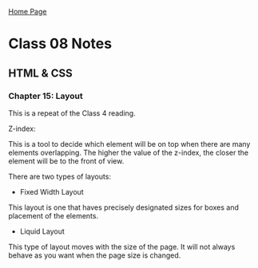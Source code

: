 [Home Page](https://devaoc.github.io/reading-notes/)

# Class 08 Notes

## HTML & CSS

### Chapter 15: Layout

This is a repeat of the Class 4 reading.

Z-index:

This is a tool to decide which element will be on top when there are many elements overlapping. The higher the value of the z-index, the closer the element will be to the front of view. 

There are two types of layouts:

- Fixed Width Layout

This layout is one that haves precisely designated sizes for boxes and placement of the elements.

- Liquid Layout

This type of layout moves with the size of the page. It will not always behave as you want when the page size is changed.

